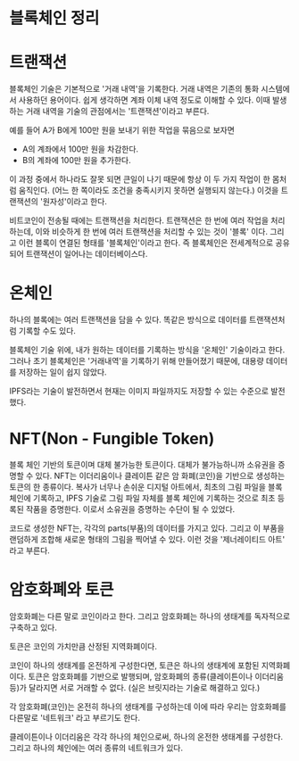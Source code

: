 # 블록체인 정리



# 트랜잭션

 블록체인 기술은 기본적으로 '거래 내역'을 기록한다. 거래 내역은 기존의 통화 시스템에서 사용하던 용어이다. 쉽게 생각하면 계좌 이체 내역 정도로 이해할 수 있다. 이때 발생하는 거래 내역을 기술의 관점에서는 '트랜잭션'이라고 부른다.

 예를 들어 A가 B에게 100만 원을 보내기 위한 작업을 묶음으로 보자면

- A의 계좌에서 100만 원을 차감한다.
- B의 계좌에 100만 원을 추가한다.

이 과정 중에서 하나라도 잘못 되면 큰일이 나기 때문에 항상 이 두 가지 작업이 한 몸처럼 움직인다. (어느 한 쪽이라도 조건을 충족시키지 못하면 실행되지 않는다.) 이것을 트랜잭션의 '원자성'이라고 한다.

 비트코인이 전송될 때에는 트랜잭션을 처리한다. 트랜잭션은 한 번에 여러 작업을 처리하는데, 이와 비슷하게 한 번에 여러 트랜잭션을 처리할 수 있는 것이 '블록' 이다. 그리고 이런 블록이 연결된 형태를 '블록체인'이라고 한다. 즉 블록체인은 전세계적으로 공유되어 트랜잭션이 일어나는 데이터베이스다.

# 온체인

하나의 블록에는 여러 트랜잭션을 담을 수 있다. 똑같은 방식으로 데이터를 트랜잭션처럼 기록할 수도 있다.

블록체인 기술 위에, 내가 원하는 데이터를 기록하는 방식을 '온체인' 기술이라고 한다. 그러나 초기 블록체인은 '거래내역'을 기록하기 위해 만들어졌기 때문에, 대용량 데이터를 저장하는 일이 쉽지 않았다.

IPFS라는 기술이 발전하면서 현재는 이미지 파일까지도 저장할 수 있는 수준으로 발전했다.

# NFT(Non - Fungible Token)

블록 체인 기반의 토큰이며 대체 불가능한 토큰이다. 대체가 불가능하니까 소유권을 증명할 수 있다.  NFT는 이더리움이나 클레이튼 같은 암 화폐(코인)을 기반으로 생성하는 토큰의 한 종류이다. 복사가 너무나 손쉬운 디지털 아트에서, 최초의 그림 파일을 블록 체인에 기록하고, IPFS 기술로 그림 파일 자체를 블록 체인에 기록하는 것으로 최초 등록된 작품을 증명한다. 이로서 소유권을 증명하는 수단이 될 수 있었다.

코드로 생성한 NFT는, 각각의 parts(부품)의 데이터를 가지고 있다. 그리고 이 부품을 랜덤하게 조합해 새로운 형태의 그림을 찍어낼 수 있다. 이런 것을 '제너레이티드 아트' 라고 부른다.

# 암호화폐와 토큰

암호화폐는 다른 말로 코인이라고 한다. 그리고 암호화폐는 하나의 생태계를 독자적으로 구축하고 있다.

토큰은 코인의 가치만큼 산정된 지역화폐이다. 

코인이 하나의 생태계를 온전하게 구성한다면, 토큰은 하나의 생태계에 포함된 지역화폐이다. 토큰은 암호화폐를 기반으로 발행되며, 암호화폐의 종류(클레이튼이나 이더리움 등)가 달라지면 서로 거래할 수 없다. (실은 브릿지라는 기술로 해결하고 있다.)

각 암호화폐(코인)는 온전히 하나의 생태계를 구성하는데 이에 따라 우리는 암호화폐를 다른말로 '네트워크' 라고 부르기도 한다.

클레이튼이나 이더리움은 각각 하나의 체인으로써, 하나의 온전한 생태계를 구성한다. 그리고 하나의 체인에는 여러 종류의 네트워크가 있다.